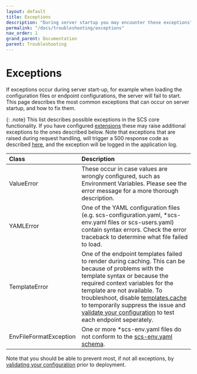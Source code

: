 ```yaml
---
layout: default
title: Exceptions
description: "During server startup you may encounter these exceptions"
permalink: "/docs/troubleshooting/exceptions"
nav_order: 1
grand_parent: Documentation
parent: Troubleshooting
---
```

# Exceptions
If exceptions occur during server start-up, for example when loading the
configuration files or endpoint configurations, the server will fail to start.
This page describes the most common exceptions that can occur on server
startup, and how to fix them.

{: .note}
This list describes possible exceptions in the SCS core functionality. If you
have configured [extensions](../../extensions) these may raise additional
exceptions to the ones described below. Note that exceptions that are
raised during request handling, will trigger a 500 response code as described
[here](./error-responses), and the exception will be logged in the application
log.

| Class                  | Description                                                                                                                                                                                                                                                                                                                                                                                                                                        |
| :--------------------- | :------------------------------------------------------------------------------------------------------------------------------------------------------------------------------------------------------------------------------------------------------------------------------------------------------------------------------------------------------------------------------------------------------------------------------------------------- |
| ValueError             | These occur in case values are wrongly configured, such as Environment Variables. Please see the error message for a more thorough description.                                                                                                                                                                                                                                                                                                    |
| YAMLError              | One of the YAML configuration files (e.g. scs-configuration.yaml, *scs-env.yaml files or scs-users.yaml) contain syntax errors. Check the error traceback to determine what file failed to load.                                                                                                                                                                                                                                                   |
| TemplateError          | One of the endpoint templates failed to render during caching. This can be because of problems with the template syntax or because the required context variables for the template are not available. To troubleshoot, disable [templates.cache](../server-configuration/config-file#2-templates-configuration) to temporarily suppress the issue and [validate your configuration](../configuration-validation) to test each endpoint seperately. |
| EnvFileFormatException | One or more *scs-env.yaml files do not conform to the [scs-env.yaml schema](https://github.com/simple-configuration-server/simple-configuration-server/blob/main/scs/schemas/scs-env.yaml).                                                                                                                                                                                                                                                        |

Note that you should be able to prevent most, if not all exceptions, by
[validating your configuration](../configuration-validation) prior to deployment.